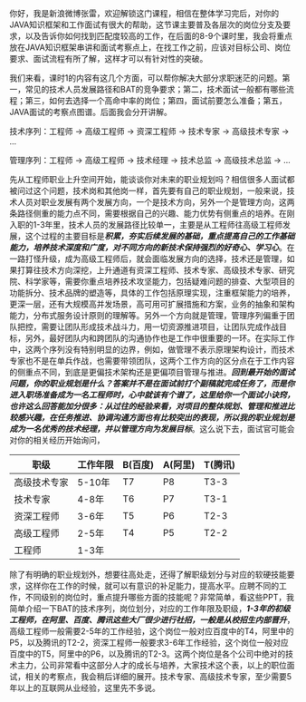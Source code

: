 你好，我是新浪微博张雷，欢迎解锁这门课程，相信在整体学习完后，对你的JAVA知识框架和工作面试有很大的帮助，这节课主要普及各层次的岗位分支及要求，以及告诉你如何找到匹配度较高的工作，在后面的8-9个课时里，我会将重点放在JAVA知识框架串讲和面试考察点上，在找工作之前，应该对目标公司、岗位要求、面试流程有所了解，这样才可以有针对性的突破。

我们来看，课时1的内容有这几个方面，可以帮你解决大部分求职迷茫的问题。第一，常见的技术人员发展路径和BAT的竞争要求；第二，技术面试一般都有哪些流程；第三，如何去选择一个高命中率的岗位；第四，面试前要怎么准备；第五，JAVA面试的考察点图谱。后面我会分开讲解。

技术序列：工程师 -> 高级工程师 -> 资深工程师 -> 技术专家 -> 高级技术专家 -> ...

管理序列：工程师 -> 高级工程师 -> 技术经理 -> 技术总监 -> 高级技术总监 -> ...

先从工程师职业上升空间开始，能谈谈你对未来的职业规划吗？相信很多人面试都被问过这个问题，技术岗和其他岗一样，首先要有自己的职业规划，一般来说，技术人员对职业发展有两个发展方向，一个是技术方向，另外一个是管理方向，这两条路径侧重的能力点不同，需要根据自己的兴趣、能力优势有侧重点的培养。在刚入职的1-3年里，技术人员的发展路径比较单一，主要是从工程师往高级工程师发展，这个过程的主要目标是***积累，夯实后续发展的基础，重点提高自己的工作基础能力，培养技术深度和广度，对不同方向的新技术保持强烈的好奇心、学习心***。在一路打怪升级，成为高级工程师后，就会面临发展方向的选择，技术还是管理，如果打算往技术方向深挖，上升通道有资深工程师、技术专家、高级技术专家、研究院、科学家等，需要你重点培养技术攻坚能力，包括疑难问题的排查、大型项目的功能拆分、技术品牌的塑造等，具体的工作包括原理实现，注重框架能力的培养，更深一层，还有大规模高并发场景，高可用可扩展措施和方案，业务的抽象和架构能力，分布式服务设计原则的理解等。另外一个方向就是管理，管理序列偏重于团队把控，需要让团队形成技术战斗力，用一切资源推进项目，让团队完成作战目标，另外，最好团队内和跨团队的沟通协作也是工作中很重要的一环。在实际工作中，这两个序列没有特别明显的边界，例如，做管理不表示原理架构设计，而技术专家也不是在单兵作战，也需要带领团队，这两个工作方向的区分点在于工作内容的侧重点不同，到底是更偏技术架构还是更偏项目管理与推进。***回到最开始的面试问题，你的职业规划是什么？答案并不是在面试前打个副稿就完成任务了，而是你进入职场准备成为一名工程师时，心中就该有个谱了，这里给你一个面试小诀窍，也许这么回答能加分很多：从过往的经验来看，对项目的整体规划、管理和推进比较感兴趣，在任务推进、协调沟通方面也有比较突出的表现，所以我的职业规划是成为一名优秀的技术经理，并以管理方向为发展目标***。这么说下去，面试官可能会对你的相关经历开始询问，

|职级|工作年限|B(百度)|A(阿里)|T(腾讯)|
|--|--|--|--|--|
|高级技术专家|5-10年|T7|P8|T3-3|
|技术专家|4-8年|T6|P7|T3-1|
|资深工程师|3-6年|T5|P6|T2-3|
|高级工程师|2-5年|T4|P5|T2-2|
|工程师|1-3年||||

除了有明确的职业规划外，想要往高处走，还得了解职级划分与对应的软硬技能要求，这样你在工作的时候，就可以有意识的补足能力，提高水平。应聘不同的工作，不同级别的岗位时，重点提升哪些方面的技能呢？非常简单，看这些PPT，我简单介绍一下BAT的技术序列，岗位划分，对应的工作年限及职级，***1-3年的初级工程师，在阿里、百度、腾讯这些大厂很少进行社招，一般是从校招生内部晋升***，高级工程师一般需要2-5年的工作经验，这个岗位一般对应百度中的T4，阿里中的P5，以及腾讯的T2-2，资深工程师一般要求3-6年工作经验，这个岗位一般对应百度中的T5，阿里中的P6，以及腾讯的T2-3。这两个岗位是各个公司中绝对的技术主力，公司非常看中这部分人才的成长与培养，大家技术这个表，以上的职位面试，相关的考察点，我会稍后详细的展开。技术专家、高级技术专家，至少需要5年以上的互联网从业经验，这里先不多说。

